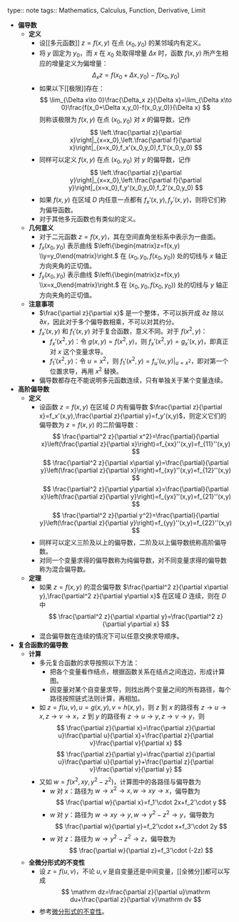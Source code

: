 type:: note
tags:: Mathematics, Calculus, Function, Derivative, Limit

- **偏导数**
	- **定义**
		- 设[[多元函数]] $z=f(x,y)$ 在点 $(x_0,y_0)$ 的某邻域内有定义。
		- 将 $y$ 固定为 $y_0$，而 $x$ 在 $x_0$ 处取得增量 $\Delta x$ 时，函数 $f(x,y)$ 所产生相应的增量定义为偏增量：
		  $$
		  \Delta_x z=f(x_0+\Delta x,y_0)-f(x_0,y_0)
		  $$
		- 如果以下[[极限]]存在：
		  $$
		  \lim_{\Delta x\to 0}\frac{\Delta_x z}{\Delta x}=\lim_{\Delta x\to 0}\frac{f(x_0+\Delta x,y_0)-f(x_0,y_0)}{\Delta x}
		  $$
		  则称该极限为 $f(x,y)$ 在点 $(x_0,y_0)$ 对 $x$ 的偏导数，记作
		  $$
		  \left.\frac{\partial z}{\partial x}\right|_{x=x_0},\left.\frac{\partial f}{\partial x}\right|_{x=x_0},f_x'(x_0,y_0),f_1'(x_0,y_0)
		  $$
		- 同样可以定义 $f(x,y)$ 在点 $(x_0,y_0)$ 对 $y$ 的偏导数，记作
		  $$
		  \left.\frac{\partial z}{\partial y}\right|_{x=x_0},\left.\frac{\partial f}{\partial y}\right|_{x=x_0},f_y'(x_0,y_0),f_2'(x_0,y_0)
		  $$
		- 如果 $f(x,y)$ 在区域 $D$ 内任意一点都有 $f_x'(x,y),f_y'(x,y)$，则将它们称为偏导函数。
		- 对于其他多元函数也有类似的定义。
	- **几何意义**
		- 对于二元函数 $z=f(x,y)$，其在空间直角坐标系中表示为一曲面。
		- $f_x(x_0,y_0)$ 表示曲线 $\left\{\begin{matrix}z=f(x,y) \\y=y_0\end{matrix}\right.$ 在 $\left(x_0,y_0,f(x_0,y_0)\right)$ 处的切线与 $x$ 轴正方向夹角的正切值。
		- $f_y(x_0,y_0)$ 表示曲线 $\left\{\begin{matrix}z=f(x,y) \\x=x_0\end{matrix}\right.$ 在 $\left(x_0,y_0,f(x_0,y_0)\right)$ 处的切线与 $y$ 轴正方向夹角的正切值。
	- **注意事项**
		- $\frac{\partial z}{\partial x}$ 是一个整体，不可以拆开成 $\partial z$ 除以 $\partial x$，因此对于多个偏导数相乘，不可以对其约分。
		- $f_x'(x,y)$ 和 $f_1'(x,y)$ 对于复合函数，意义不同。对于 $f(x^2,y)$：
			- $f_x'(x^2,y)$：令 $g(x,y)=f(x^2,y)$，则 $f_x'(x^2,y)=g_x'(x,y)$，即真正对 $x$ 这个变量求导。
			- $f_1'(x^2,y)$：令 $u=x^2$，则 $f_1'(x^2,y)=\left.f_u'(u,y)\right|_{u=x^2}$，即对第一个位置求导，再用 $x^2$ 替换。
		- 偏导数都存在不能说明多元函数连续，只有单独关于某个变量连续。
- **高阶偏导数**
	- **定义**
		- 设函数 $z=f(x,y)$ 在区域 $D$ 内有偏导数 $\frac{\partial z}{\partial x}=f_x'(x,y),\frac{\partial z}{\partial y}=f_y'(x,y)$，则定义它们的偏导数为 $z=f(x,y)$ 的二阶偏导数：
		  $$
		  \frac{\partial^2 z}{\partial x^2}=\frac{\partial}{\partial x}\left(\frac{\partial z}{\partial x}\right)=f_{xx}''(x,y)=f_{11}''(x,y)
		  $$
		  $$
		  \frac{\partial^2 z}{\partial x\partial y}=\frac{\partial}{\partial y}\left(\frac{\partial z}{\partial x}\right)=f_{xy}''(x,y)=f_{12}''(x,y)
		  $$
		  $$
		  \frac{\partial^2 z}{\partial y\partial x}=\frac{\partial}{\partial x}\left(\frac{\partial z}{\partial y}\right)=f_{yx}''(x,y)=f_{21}''(x,y)
		  $$
		  $$
		  \frac{\partial^2 z}{\partial y^2}=\frac{\partial}{\partial y}\left(\frac{\partial z}{\partial y}\right)=f_{yy}''(x,y)=f_{22}''(x,y)
		  $$
		- 同样可以定义三阶及以上的偏导数，二阶及以上偏导数统称高阶偏导数。
		- 对同一个变量求得的偏导数称为纯偏导数，对不同变量求得的偏导数称为混合偏导数。
	- **定理**
		- 如果 $z=f(x,y)$ 的混合偏导数 $\frac{\partial^2 z}{\partial x\partial y},\frac{\partial^2 z}{\partial y\partial x}$ 在区域 $D$ 连续，则在 $D$ 中
		  $$
		  \frac{\partial^2 z}{\partial x\partial y}=\frac{\partial^2 z}{\partial y\partial x}
		  $$
		- 混合偏导数在连续的情况下可以任意交换求导顺序。
- **复合函数的偏导数**
	- **计算**
		- 多元复合函数的求导按照以下方法：
			- 把各个变量看作结点，根据函数关系在结点之间连边，形成计算图。
			- 因变量对某个自变量求导，则找出两个变量之间的所有路径，每个路径按照链式法则计算，再相加。
		- 如 $z=f(u,v),u=g(x,y),v=h(x,y)$，则 $z$ 到 $x$ 的路径有 $z\to u\to x,z\to v\to x$，$z$ 到 $y$ 的路径有 $z\to u\to y,z\to v\to y$，则
		  $$
		  \frac{\partial z}{\partial x}=\frac{\partial z}{\partial u}\frac{\partial u}{\partial x}+\frac{\partial z}{\partial v}\frac{\partial v}{\partial x}
		  $$
		  $$
		  \frac{\partial z}{\partial y}=\frac{\partial z}{\partial u}\frac{\partial u}{\partial y}+\frac{\partial z}{\partial v}\frac{\partial v}{\partial y}
		  $$
		- 又如 $w=f(x^2,xy,y^2-z^2)$，计算图中的各路径与偏导数为
			- $w$ 对 $x$：路径为 $w\to x^2\to x,w\to xy\to x$，偏导数为
			  $$
			  \frac{\partial w}{\partial x}=f_1'\cdot 2x+f_2'\cdot y
			  $$
			- $w$ 对 $y$：路径为 $w\to xy\to y,w\to y^2-z^2\to y$，偏导数为
			  $$
			  \frac{\partial w}{\partial y}=f_2'\cdot x+f_3'\cdot 2y
			  $$
			- $w$ 对 $z$：路径为 $w\to y^2-z^2\to z$，偏导数为
			  $$
			  \frac{\partial w}{\partial z}=f_3'\cdot (-2z)
			  $$
	- **全微分形式的不变性**
		- 设 $z=f(u,v)$，不论 $u,v$ 是自变量还是中间变量，[[全微分]]都可以写成
		  $$
		  \mathrm dz=\frac{\partial z}{\partial u}\mathrm du+\frac{\partial z}{\partial v}\mathrm dv
		  $$
		- 参考[微分形式的不变性](((65d987e5-a689-721a-15d9-9e51f2543b3a)))。
